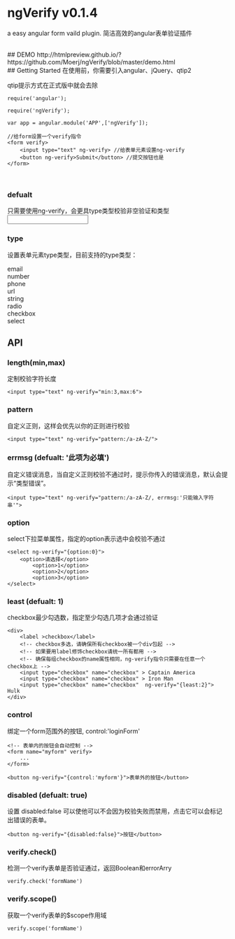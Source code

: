 # ngVerify v0.1.4
a easy angular form vaild plugin.
简洁高效的angular表单验证插件


<br>
## DEMO
http://htmlpreview.github.io/?https://github.com/Moerj/ngVerify/blob/master/demo.html

<br>
## Getting Started
在使用前，你需要引入angular、jQuery、qtip2

qtip提示方式在正式版中就会去除

	require('angular');

	require('ngVerify');

	var app = angular.module('APP',['ngVerify']);

	//给form设置一个verify指令
	<form verify>
		<input type="text" ng-verify> //给表单元素设置ng-verify
		<button ng-verify>Submit</button> //提交按钮也是
  	</form>


<br>

### defualt
只需要使用ng-verify，会更具type类型校验非空验证和类型
	<input type="text" ng-verify>

### type
设置表单元素type类型，目前支持的type类型：

email  
number  
phone  
url  
string  
radio  
checkbox  
select  

## API  
### length(min,max)
定制校验字符长度

	<input type="text" ng-verify="min:3,max:6">

### pattern
自定义正则，这样会优先以你的正则进行校验

	<input type="text" ng-verify="pattern:/a-zA-Z/">

### errmsg (defualt: '此项为必填')
自定义错误消息，当自定义正则校验不通过时，提示你传入的错误消息，默认会提示“类型错误”。

	<input type="text" ng-verify="pattern:/a-zA-Z/, errmsg:'只能输入字符串'">


### option
select下拉菜单属性，指定的option表示选中会校验不通过

	<select ng-verify="{option:0}">
		<option>请选择</option>
    		<option>1</option>
    		<option>2</option>
    		<option>3</option>
	</select>

### least (defualt: 1)
checkbox最少勾选数，指定至少勾选几项才会通过验证

	<div>
		<label >checkbox</label>
		<!-- checkbox多选，请确保所有checkbox被一个div包起 -->
		<!-- 如果要用label修饰checkbox请统一所有都用 -->
		<!-- 确保每组checkbox的name属性相同，ng-verify指令只需要在任意一个checkbox上 -->
		<input type="checkbox" name="checkbox" > Captain America
		<input type="checkbox" name="checkbox" > Iron Man
		<input type="checkbox" name="checkbox"  ng-verify="{least:2}"> Hulk
	</div>

### control
绑定一个form范围外的按钮, control:'loginForm'

	<!-- 表单内的按钮会自动控制 -->
	<form name="myform" verify>
		...
	</form>

	<button ng-verify="{control:'myform'}">表单外的按钮</button>


### disabled (defualt: true)
设置 disabled:false 可以使他可以不会因为校验失败而禁用，点击它可以会标记出错误的表单。

	<button ng-verify="{disabled:false}">按钮</button>


### verify.check()
检测一个verify表单是否验证通过，返回Boolean和errorArry

	verify.check('formName')

### verify.scope()
获取一个verify表单的$scope作用域

	verify.scope('formName')
